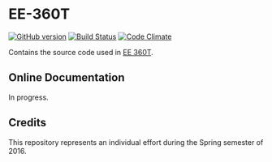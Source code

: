 EE-360T 
=======

[![GitHub version](https://badge.fury.io/gh/ericcrosson%2FEE-360T.svg)](https://badge.fury.io/gh/ericcrosson%2FEE-360T) [![Build Status](https://travis-ci.org/EricCrosson/EE-360T.svg?branch=master)](https://travis-ci.org/EricCrosson/EE-360T) [![Code Climate](https://codeclimate.com/github/EricCrosson/EE-360T/badges/gpa.svg)](https://codeclimate.com/github/EricCrosson/EE-360T)

Contains the source code used in [EE 360T].

Online Documentation
--------------------

In progress.

Credits
-------

This repository represents an individual effort during the Spring semester of 2016.

[EE 360T]: http://www.ece.utexas.edu/undergraduate/courses/360t
